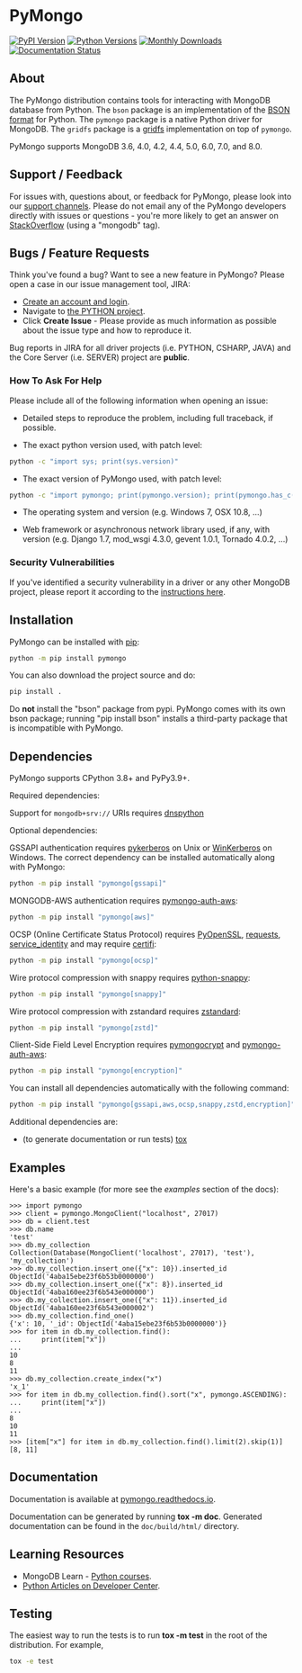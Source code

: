 # PyMongo

[![PyPI Version](https://img.shields.io/pypi/v/pymongo)](https://pypi.org/project/pymongo)
[![Python Versions](https://img.shields.io/pypi/pyversions/pymongo)](https://pypi.org/project/pymongo)
[![Monthly Downloads](https://static.pepy.tech/badge/pymongo/month)](https://pepy.tech/project/pymongo)
[![Documentation Status](https://readthedocs.org/projects/pymongo/badge/?version=stable)](http://pymongo.readthedocs.io/en/stable/?badge=stable)

## About

The PyMongo distribution contains tools for interacting with MongoDB
database from Python. The `bson` package is an implementation of the
[BSON format](http://bsonspec.org) for Python. The `pymongo` package is
a native Python driver for MongoDB. The `gridfs` package is a
[gridfs](https://github.com/mongodb/specifications/blob/master/source/gridfs/gridfs-spec.rst/)
implementation on top of `pymongo`.

PyMongo supports MongoDB 3.6, 4.0, 4.2, 4.4, 5.0, 6.0, 7.0, and 8.0.

## Support / Feedback

For issues with, questions about, or feedback for PyMongo, please look
into our [support channels](https://support.mongodb.com/welcome). Please
do not email any of the PyMongo developers directly with issues or
questions - you're more likely to get an answer on
[StackOverflow](https://stackoverflow.com/questions/tagged/mongodb)
(using a "mongodb" tag).

## Bugs / Feature Requests

Think you've found a bug? Want to see a new feature in PyMongo? Please
open a case in our issue management tool, JIRA:

-   [Create an account and login](https://jira.mongodb.org).
-   Navigate to [the PYTHON
    project](https://jira.mongodb.org/browse/PYTHON).
-   Click **Create Issue** - Please provide as much information as
    possible about the issue type and how to reproduce it.

Bug reports in JIRA for all driver projects (i.e. PYTHON, CSHARP, JAVA)
and the Core Server (i.e. SERVER) project are **public**.

### How To Ask For Help

Please include all of the following information when opening an issue:

-   Detailed steps to reproduce the problem, including full traceback,
    if possible.

-   The exact python version used, with patch level:

```bash
python -c "import sys; print(sys.version)"
```

-   The exact version of PyMongo used, with patch level:

```bash
python -c "import pymongo; print(pymongo.version); print(pymongo.has_c())"
```

-   The operating system and version (e.g. Windows 7, OSX 10.8, ...)

-   Web framework or asynchronous network library used, if any, with
    version (e.g. Django 1.7, mod_wsgi 4.3.0, gevent 1.0.1, Tornado
    4.0.2, ...)

### Security Vulnerabilities

If you've identified a security vulnerability in a driver or any other
MongoDB project, please report it according to the [instructions
here](https://www.mongodb.com/docs/manual/tutorial/create-a-vulnerability-report/).

## Installation

PyMongo can be installed with [pip](http://pypi.python.org/pypi/pip):

```bash
python -m pip install pymongo
```

You can also download the project source and do:

```bash
pip install .
```

Do **not** install the "bson" package from pypi. PyMongo comes with
its own bson package; running "pip install bson" installs a third-party
package that is incompatible with PyMongo.

## Dependencies

PyMongo supports CPython 3.8+ and PyPy3.9+.

Required dependencies:

Support for `mongodb+srv://` URIs requires [dnspython](https://pypi.python.org/pypi/dnspython)

Optional dependencies:

GSSAPI authentication requires
[pykerberos](https://pypi.python.org/pypi/pykerberos) on Unix or
[WinKerberos](https://pypi.python.org/pypi/winkerberos) on Windows. The
correct dependency can be installed automatically along with PyMongo:

```bash
python -m pip install "pymongo[gssapi]"
```

MONGODB-AWS authentication requires
[pymongo-auth-aws](https://pypi.org/project/pymongo-auth-aws/):

```bash
python -m pip install "pymongo[aws]"
```

OCSP (Online Certificate Status Protocol) requires
[PyOpenSSL](https://pypi.org/project/pyOpenSSL/),
[requests](https://pypi.org/project/requests/),
[service_identity](https://pypi.org/project/service_identity/) and may
require [certifi](https://pypi.python.org/pypi/certifi):

```bash
python -m pip install "pymongo[ocsp]"
```

Wire protocol compression with snappy requires
[python-snappy](https://pypi.org/project/python-snappy):

```bash
python -m pip install "pymongo[snappy]"
```

Wire protocol compression with zstandard requires
[zstandard](https://pypi.org/project/zstandard):

```bash
python -m pip install "pymongo[zstd]"
```

Client-Side Field Level Encryption requires
[pymongocrypt](https://pypi.org/project/pymongocrypt/) and
[pymongo-auth-aws](https://pypi.org/project/pymongo-auth-aws/):

```bash
python -m pip install "pymongo[encryption]"
```
You can install all dependencies automatically with the following
command:

```bash
python -m pip install "pymongo[gssapi,aws,ocsp,snappy,zstd,encryption]"
```

Additional dependencies are:

-   (to generate documentation or run tests)
    [tox](https://tox.wiki/en/latest/index.html)

## Examples

Here's a basic example (for more see the *examples* section of the
docs):

```pycon
>>> import pymongo
>>> client = pymongo.MongoClient("localhost", 27017)
>>> db = client.test
>>> db.name
'test'
>>> db.my_collection
Collection(Database(MongoClient('localhost', 27017), 'test'), 'my_collection')
>>> db.my_collection.insert_one({"x": 10}).inserted_id
ObjectId('4aba15ebe23f6b53b0000000')
>>> db.my_collection.insert_one({"x": 8}).inserted_id
ObjectId('4aba160ee23f6b543e000000')
>>> db.my_collection.insert_one({"x": 11}).inserted_id
ObjectId('4aba160ee23f6b543e000002')
>>> db.my_collection.find_one()
{'x': 10, '_id': ObjectId('4aba15ebe23f6b53b0000000')}
>>> for item in db.my_collection.find():
...     print(item["x"])
...
10
8
11
>>> db.my_collection.create_index("x")
'x_1'
>>> for item in db.my_collection.find().sort("x", pymongo.ASCENDING):
...     print(item["x"])
...
8
10
11
>>> [item["x"] for item in db.my_collection.find().limit(2).skip(1)]
[8, 11]
```

## Documentation

Documentation is available at
[pymongo.readthedocs.io](https://pymongo.readthedocs.io/en/stable/).

Documentation can be generated by running **tox -m doc**. Generated
documentation can be found in the `doc/build/html/` directory.

## Learning Resources

- MongoDB Learn - [Python
courses](https://learn.mongodb.com/catalog?labels=%5B%22Language%22%5D&values=%5B%22Python%22%5D).
- [Python Articles on Developer
Center](https://www.mongodb.com/developer/languages/python/).

## Testing

The easiest way to run the tests is to run **tox -m test** in the root
of the distribution. For example,

```bash
tox -e test
```
